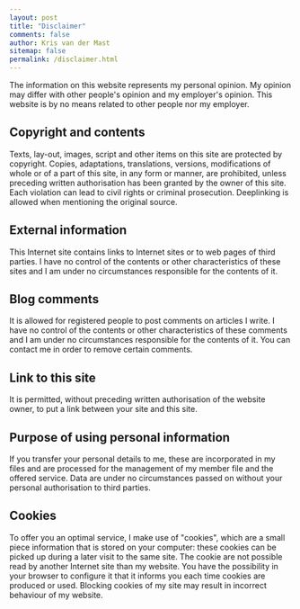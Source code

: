```yaml
---
layout: post
title: "Disclaimer"
comments: false
author: Kris van der Mast
sitemap: false
permalink: /disclaimer.html
---
```


The information on this website represents my personal opinion. My opinion may differ with other people's opinion and my employer's opinion. This website is by no means related to other people nor my employer.  

## Copyright and contents

Texts, lay-out, images, script and other items on this site are protected by copyright. Copies, adaptations, translations, versions, modifications of whole or of a part of this site, in any form or manner, are prohibited, unless preceding written authorisation has been granted by the owner of this site. Each violation can lead to civil rights or criminal prosecution. Deeplinking is allowed when mentioning the original source.  

## External information

This Internet site contains links to Internet sites or to web pages of third parties. I have no control of the contents or other characteristics of these sites and I am under no circumstances responsible for the contents of it.  

## Blog comments

It is allowed for registered people to post comments on articles I write. I have no control of the contents or other characteristics of these comments and I am under no circumstances responsible for the contents of it. You can contact me in order to remove certain comments.  

## Link to this site

It is permitted, without preceding written authorisation of the website owner, to put a link between your site and this site.  

## Purpose of using personal information

If you transfer your personal details to me, these are incorporated in my files and are processed for the management of my member file and the offered service. Data are under no circumstances passed on without your personal authorisation to third parties.  

## Cookies

To offer you an optimal service, I make use of "cookies", which are a small piece information that is stored on your computer: these cookies can be picked up during a later visit to the same site. The cookie are not possible read by another Internet site than my website. You have the possibility in your browser to configure it that it informs you each time cookies are produced or used. Blocking cookies of my site may result in incorrect behaviour of my website.